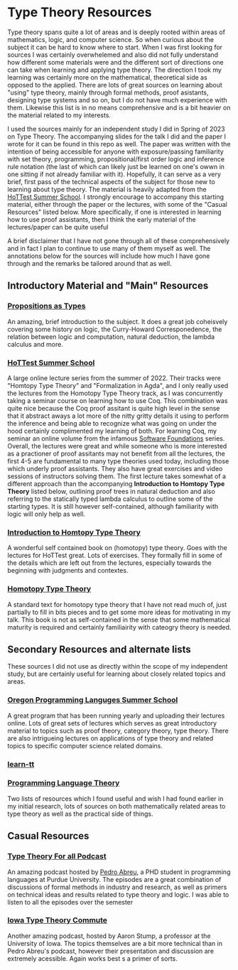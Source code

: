 # Type Theory Resources
Type theory spans quite a lot of areas and is deeply rooted within areas of mathematics, logic, and computer science. So when curious about the subject
it can be hard to know where to start. When I was first looking for sources I was certainly overwhelemed and also did not fully understand how different 
some materials were and the different sort of directions one can take when learning and applying type theory. The direction I took my learning was certainly 
more on the mathematical, theoretical side as opposed to the applied. There are lots of great sources on learning about "using" type theory, mainly through 
formal methods, proof asistants, designing type systems and so on, but I do not have much experience with them. Likewise this list is in no means
comprehensive and is a bit heavier on the material related to my interests. 

I used the sources mainly for an independent study I did in Spring of 2023 on Type Theory. The accompanying slides for the talk I did 
and the paper I wrote for it can be found in this repo as well. The paper was written with the intention of being accessible for anyone with 
exposure/passing familiarity with set theory, programming, propositional/first order logic and inference rule notation (the last of which can likely just 
be learned on one's owwn in one sitting if not already familiar with it). Hopefully, it can serve as a very brief, first pass of the technical aspects of 
the subject for those new to learning about type theory. The material is heavily adapted from the [HoTTest Summer School](https://github.com/martinescardo/HoTTEST-Summer-School). 
I strongly encourage to accompany this starting material, either through the paper or the lectures, with some of the "Casual Resources" listed below.
More specifically, if one is interested in learning how to use proof assistants, then I think the early material of the lectures/paper can be quite useful 

A brief disclaimer that I have not gone through all of these comprehensively and in fact I plan to continue to use many of them myself as well. 
The annotations below for the sources will include how much I have gone through and the remarks be tailored around that as well. 

## Introductory Material and "Main" Resources 
### [Propositions as Types](https://homepages.inf.ed.ac.uk/wadler/papers/propositions-as-types/propositions-as-types.pdf)
An amazing, brief introduction to the subject. It does a great job coheisvely covering some history on logic, the Curry-Howard Corresponedence, the relation between logic and computation, natural deduction, the lambda calculus and more. 

### [HoTTest Summer School](https://github.com/martinescardo/HoTTEST-Summer-School)
A large online lecture series from the summer of 2022. Their tracks were "Homtopy Type Theory" and "Formalization in Agda", and I only really used the lectures
from the Homotopy Type Theory track, as I was concurrently taking a seminar course on learning how to use Coq. This combination was quite nice because the Coq
proof assitant is quite high level in the sense that it abstract aways a lot more of the nitty gritty details it using to perform the inference and being able
to recognize what was going on under the hood certainly complimented my learning of both. For learning Coq, my seminar an online volume from the infamous
[Software Foundations](https://softwarefoundations.cis.upenn.edu/lf-current/toc.html) series. Overall, the lectures were great and while someone who is more
interested as a practioner of proof assitants may not benefit from all the lectures, the first 4-5 are fundamental to many type theories used today, including 
those which underly proof assistants. They also have great exercises and video sessions of instructors solving them. The first lecture takes somewhat of a 
different approach than the accompanying **Introduction to Homtopy Type Theory** listed below, outlining proof trees in natural deduction and also referring 
to the statically typed lambda calculus to outline some of the starting types. It is still however self-contained, although familiarity with logic will only
help as well. 

### [Introduction to Homtopy Type Theory](https://arxiv.org/abs/2212.11082)
A wonderful self contained book on (homotopy) type theory. Goes with the lectures for HoTTest great. Lots of exercises. They formally fill in some of the 
details which are left out from the lectures, especially towards the beginning with judgments and contextes. 

### [Homotopy Type Theory](https://homotopytypetheory.org/book/)
A standard text for homotopy type theory that I have not read much of, just partially to fill in bits pieces and to get some more ideas for motivating
in my talk. This book is not as self-contained in the sense that some mathematical maturity is required and certainly familiairity with cateogry theory 
is needed. 

## Secondary Resources and alternate lists 
These sources I did not use as directly within the scope of my independent study, but are certainly useful for learning about closely related topics and areas. 
### [Oregon Programming Languges Summer School](https://www.cs.uoregon.edu/research/summerschool/summer23/)
A great program that has been running yearly and uploading their lectures online. Lots of great sets of lectures which serves as great introductory material to topics such as proof theory, category theory, type theory. There are also intrigueing lectures on applications of type theory and related topics to specific computer science related domains. 

### [learn-tt](https://github.com/jozefg/learn-tt/blob/master/README.md#learn-tt)
### [Programming Language Theory](https://steshaw.org/plt/)
Two lists of resources which I found useful and wish I had found earlier in my initial research, lots of sources on both mathematically related areas to type theory as well as the practical side of things. 

## Casual Resources 
### [Type Theory For all Podcast](https://www.typetheoryforall.com/)
An amazing podcast hosted by [Pedro Abreu](https://pedroabreu0.github.io/), a PHD student in programming languages at Purdue University. The episodes are 
a great combination of discussions of formal methods in industry and research, as well as primers on technical ideas and results related to type theory and 
logic. I was able to listen to all the episodes over the semester

### [Iowa Type Theory Commute](https://homepage.divms.uiowa.edu/~astump/ittc.html)
Another amazing podcast, hosted by Aaron Stump, a professor at the University of Iowa. The topics themselves are a bit more technical than in Pedro Abreu's 
podcast, however their presentation and discussion are extremely acessible. Again works best s a primer of sorts. 

